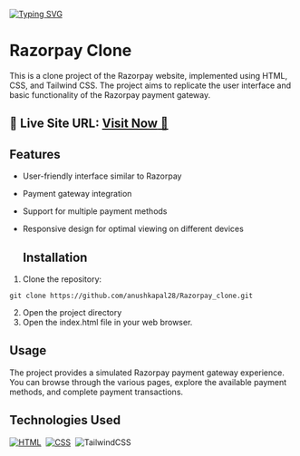 [![Typing SVG](https://readme-typing-svg.demolab.com?font=Shadows+Into+Light&pause=1000&color=F1F7F4&width=441&height=55&lines=Glad+to+see+you+here+inside+my+Repo-%22Razorpay_clone%22)](https://git.io/typing-svg)
# Razorpay Clone

This is a clone project of the Razorpay website, implemented using HTML, CSS, and Tailwind CSS. The project aims to replicate the user interface and basic functionality of the Razorpay payment gateway.

## 📌 **Live Site URL:** <a href="https://razorpay-copy.netlify.app/">**Visit Now** 🚀</a>

## Features

- User-friendly interface similar to Razorpay
- Payment gateway integration
- Support for multiple payment methods
- Responsive design for optimal viewing on different devices

  ## Installation

1. Clone the repository:

```
git clone https://github.com/anushkapal28/Razorpay_clone.git
```

2. Open the project directory
3. Open the index.html file in your web browser.

## Usage
The project provides a simulated Razorpay payment gateway experience. You can browse through the various pages, explore the available payment methods, and complete payment transactions.

## Technologies Used

[![HTML](https://img.shields.io/badge/html5%20-%23E34F26.svg?&style=for-the-badge&logo=html5&logoColor=white)](https://github.com/prakash-naikwadi)&nbsp;
[![CSS](https://img.shields.io/badge/css3%20-%231572B6.svg?&style=for-the-badge&logo=css3&logoColor=white)](https://github.com/prakash-naikwadi)&nbsp;
<img alt="TailwindCSS" src="https://img.shields.io/badge/Tailwind_CSS-38B2AC?style=for-the-badge&logo=tailwind-css&logoColor=white"/>&nbsp;
<br>
<br>
